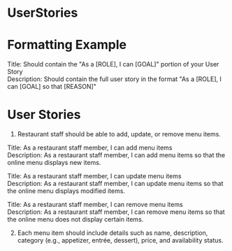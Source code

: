 #  UserStories
# Formatting Example
Title: Should contain the "As a [ROLE], I can [GOAL]" portion of your User Story  
Description: Should contain the full user story in the format "As a [ROLE], I can [GOAL] so that [REASON]"  
# User Stories  
  
1. Restaurant staff should be able to add, update, or remove menu items.  
  
Title: As a restaurant staff member, I can add menu items  
Description: As a restaurant staff member, I can add menu items so that the online menu displays new items.  
  
Title: As a restaurant staff member, I can update menu items  
Description: As a restaurant staff member, I can update menu items so that the online menu displays modified items.  
  
Title: As a restaurant staff member, I can remove menu items  
Description: As a restaurant staff member, I can remove menu items so that the online menu does not display certain items.  
  
2. Each menu item should include details such as name, description, category (e.g., appetizer, entrée, dessert), price, and availability status.  





